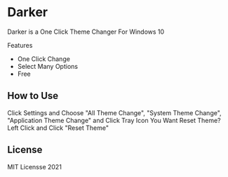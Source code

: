 # Darker

Darker is a One Click Theme Changer For Windows 10

Features
- One Click Change
- Select Many Options
- Free


## How to Use

Click Settings and Choose
"All Theme Change",
"System Theme Change",
"Application Theme Change" and Click Tray Icon
You Want Reset Theme?
Left Click and Click "Reset Theme"

## License

MIT Licensse 2021
